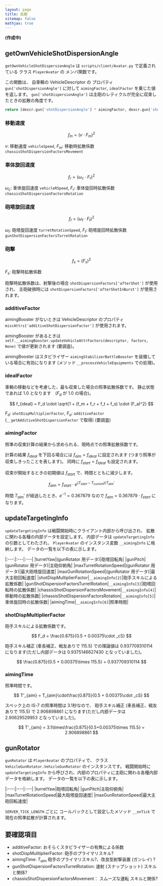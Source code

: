 ```yaml
---
layout: page
title: 拡散
sitemap: false
mathjax: true
---
```

**(作成中)**

## getOwnVehicleShotDispersionAngle

`getOwnVehicleShotDispersionAngle` は
`scripts/client/Avatar.py` で定義されている
クラス `PlayerAvatar` の
メンバ関数です。

この関数は、
自車輌の VehicleDescriptor の
プロパティ `gun['shotDispersionAngle']`
に対して `aimingFactor`, `idealFactor` を乗じた値を返します。
`gun['shotDispersionAngle']` は主砲のレティクルが完全に収束したときの拡散の角度です。

```python
return [descr.gun['shotDispersionAngle'] * aimingFactor, descr.gun['shotDispersionAngle'] * idealFactor]
```

### 移動速度

$$
f_m = ( v \cdot F_m ) ^2
$$

$v$: 移動速度 `vehicleSpeed`,
$F_m$: 移動時拡散係数 `chassisShotDispersionFactorsMovement`

### 車体旋回速度

$$
f_r = ( \omega_c \cdot F_r ) ^2
$$

$\omega_c$: 車体旋回速度 `vehicleRSpeed`,
$F_r$: 車体旋回時拡散係数 `chassisShotDispersionFactorsRotation`

### 砲塔旋回速度

$$
f_t = ( \omega_t \cdot F_t )^2
$$

$\omega_t$: 砲塔旋回速度 `turretRotationSpeed`,
$F_t$: 砲塔旋回時拡散係数 `gunShotDispersionFactorsTurretRotation`


### 砲撃

$$
f_s = (F_s) ^2
$$

$F_s$: 砲撃時拡散係数

砲撃時拡散係数は、射撃後の場合 `shotDispersionFactors['afterShot']` が使用され、
主砲破損時には `shotDispersionFactors['afterShotInBurst']` が使用されます。 


### additiveFactor

aimingBooster がないときは VehicleDescriptor のプロパティ `miscAttrs['additiveShotDispersionFactor']` が使用されます。

aimingBooster があるときは
`self.__aimingBooster.updateVehicleAttrFactors(descriptor, factors, None)`
で値が更新されます (要調査)。

aimingBooster はスタビライザー `aimingStabilizerBattleBooster`
を装備している場合に有効になります
(メソッド `__processVehicleEquipments` での処理)。


### idealFactor

車輌の移動などを考慮した、最も収束した場合の照準拡散係数です。
静止状態であれば 1.0 となります　($F_d$ が 1.0 の場合)。

$$
f_{ideal} = F_d \cdot \sqrt{1 + (f_m + f_r + f_t + f_s) \cdot (F_a)^2}
$$

$F_d$: `shotDispMultiplierFactor`,
$F_a$: `additiveFactor` (`__getAdditiveShotDispersionFactor` で取得) (要調査)



### aimingFactor

照準の収束計算の結果から求められる、現時点での照準拡散係数です。

計算の結果 $f_{ideal}$ を下回る場合には $f_{aim} = f_{ideal}$ に設定されます (つまり照準が収束しきったことを表します)。
同時に $f_{start} = f_{ideal}$ も設定されます。

収束が開始するときの初期値は $f_{start}$ で、時間とともに減少します。

$$
f_{aim} = f_{start} \cdot e^{(T_{start} - T_{current}) / T_{aim}'}
$$

時間 $T_{aim}'$ が経過したとき、$e^{-1} = 0.367879$ なので $f_{aim} = 0.367879\cdot f_{start}$ になります。



## updateTargetingInfo

`updateTargetingInfo` は戦闘開始時にクライアント内部から呼び出され、
拡散に関わる各種の内部データを設定します。
内部データは `updateTargetingInfo` の引数としてわたされ、
`PlayerAvatar` のインスタンス変数 `__aimingInfo` に格納します。
データの一覧を以下の表に示します。

|:---:|:---|:---|
|turretYaw|(gunRotator 用データ)|砲塔回転角|
|gunPitch|(gunRotator 用データ)|主砲仰俯角|
|maxTurretRotationSpeed|(gunRotator 用データ)|最大砲塔旋回速度|
|maxGunRotationSpeed|(gunRotator 用データ)|最大主砲回転速度|
|shotDispMultiplierFactor|`__aimingInfo[2]`|砲手スキルによる拡散係数|
|gunShotDispersionFactorsTurretRotation|`__aimingInfo[3]`|砲塔回転時の拡散係数|
|chassisShotDispersionFactorsMovement|`__aimingInfo[4]`|移動時の拡散係数|
|chassisShotDispersionFactorsRotation|`__aimingInfo[5]`|車体旋回時の拡散係数|
|aimingTime|`__aimingInfo[6]`|照準時間|

### shotDispMultiplierFactor

砲手スキルによる拡散係数です。

$$
F_d = \frac{0.875}{0.5 + 0.00375\cdot _cS}
$$

砲手スキル補正 (車長補正、戦友ありで 115.5) での理論値は 0.937709310114 になります(ただし内部データは 0.9375146627430 となっていました)。

$$
\frac{0.875}{0.5 + 0.00375\times 115.5} = 0.937709310114
$$


### aimingTime

照準時間です。

$$
T'_{aim} = T_{aim}\cdot\frac{0.875}{0.5 + 0.00375\cdot _cS}
$$

スペック上の IS-7 の照準時間は 3.1秒なので、
砲手スキル補正 (車長補正、戦友ありで 115.5) で 2.906898861 になります(ただし内部データは 2.90629529953 となっていました)。

$$
T'_{aim} = 3.1\times\frac{0.875}{0.5+0.00375\times 115.5} = 2.906898861
$$



## gunRotator

`gunRotator` は `PlayerAvatar` のプロパティで、
クラス `VehicleGunRotator.VehicleGunRotator` のインスタンスです。
戦闘開始時に `updateTargetingInfo` から呼びされ、内部のプロパティに主砲に関わる各種内部データを格納します。
データの一覧を以下の表に示します。

|:---:|:---|:---|
|turretYaw|砲塔回転角|
|gunPitch|主砲仰俯角|
|maxTurretRotationSpeed|最大砲塔旋回速度|
|maxGunRotationSpeed|最大主砲回転速度|

`SERVER_TICK_LENGTH` ごとに
コールバックとして設定したメソッド `__onTick` で現在の照準拡散が計算されます。


## 要確認項目

+ additiveFactor: おそらくスタビライザーの有無による係数
+ shotDispMulitiplierFactor: 砲手のプライマリスキル?
+ aimingTime: $T_{aim}$ 砲手のプライマリスキル?、改良型射撃装置 (ガンレイ) ?
+ gunShotDispersionFactorsTurretRotation: 速射 (スナップショット) スキルと関係?
+ chassisShotDispersionFactorsMovement： スムーズな運転 スキルと関係?
